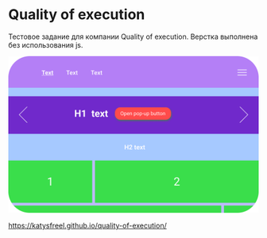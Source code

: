 # Quality of execution
Тестовое задание для компании Quality of execution. Верстка выполнена без использования js.

![Image](https://github.com/KatySFreel/quality-of-execution/blob/main/preview.png)

https://katysfreel.github.io/quality-of-execution/
